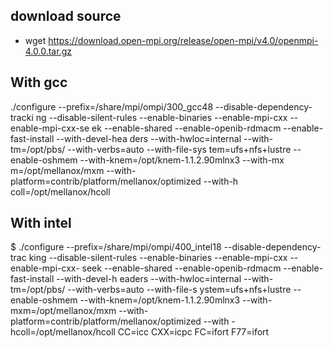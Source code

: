 ## download source
- wget https://download.open-mpi.org/release/open-mpi/v4.0/openmpi-4.0.0.tar.gz

## With gcc
 ./configure --prefix=/share/mpi/ompi/300_gcc48 --disable-dependency-tracki
ng --disable-silent-rules --enable-binaries --enable-mpi-cxx --enable-mpi-cxx-se
ek --enable-shared --enable-openib-rdmacm --enable-fast-install --with-devel-hea
ders --with-hwloc=internal --with-tm=/opt/pbs/ --with-verbs=auto --with-file-sys
tem=ufs+nfs+lustre --enable-oshmem --with-knem=/opt/knem-1.1.2.90mlnx3 --with-mx
m=/opt/mellanox/mxm --with-platform=contrib/platform/mellanox/optimized --with-h
coll=/opt/mellanox/hcoll

## With intel
  $ ./configure --prefix=/share/mpi/ompi/400_intel18 --disable-dependency-trac
king --disable-silent-rules --enable-binaries --enable-mpi-cxx --enable-mpi-cxx-
seek --enable-shared --enable-openib-rdmacm --enable-fast-install --with-devel-h
eaders --with-hwloc=internal --with-tm=/opt/pbs/ --with-verbs=auto --with-file-s
ystem=ufs+nfs+lustre --enable-oshmem --with-knem=/opt/knem-1.1.2.90mlnx3 --with-
mxm=/opt/mellanox/mxm --with-platform=contrib/platform/mellanox/optimized --with
-hcoll=/opt/mellanox/hcoll CC=icc CXX=icpc FC=ifort F77=ifort

